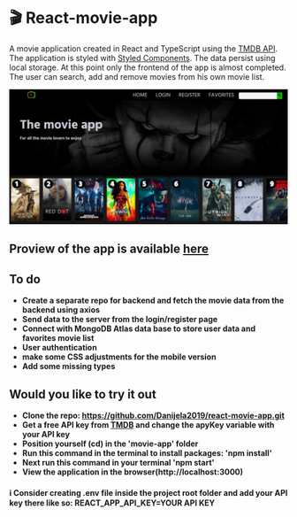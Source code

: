 # :clapper: React-movie-app

A movie application created in React and TypeScript using the [TMDB API](https://www.themoviedb.org/). The application is styled with [Styled Components](https://styled-components.com/). The data persist using local storage. At this point only the frontend of the app is almost completed. The user can search, add and remove movies from his own movie list.

![Hero page](readmeImage.png)

## Proview of the app is available [here](https://react-movie-app2021.netlify.app/)

## To do

- **Create a separate repo for backend and fetch the movie data from the backend using axios**
- **Send data to the server from the login/register page**
- **Connect with MongoDB Atlas data base to store user data and favorites movie list**
- **User authentication**
- **make some CSS adjustments for the mobile version**
- **Add some missing types**


## Would you like to try it out

- **Clone the repo: https://github.com/Danijela2019/react-movie-app.git**
- **Get a free API key from [TMDB](https://www.themoviedb.org/) and change the apyKey variable with your API key**
- **Position yourself (cd) in the 'movie-app' folder**
- **Run this command in the terminal to install packages: 'npm install'**
- **Next run this command in your terminal 'npm start'**
- **View the application in the browser(http://localhost:3000)**

#### :information_source: Consider creating .env file inside the project root folder and add your API key there like so: REACT_APP_API_KEY=YOUR API KEY
